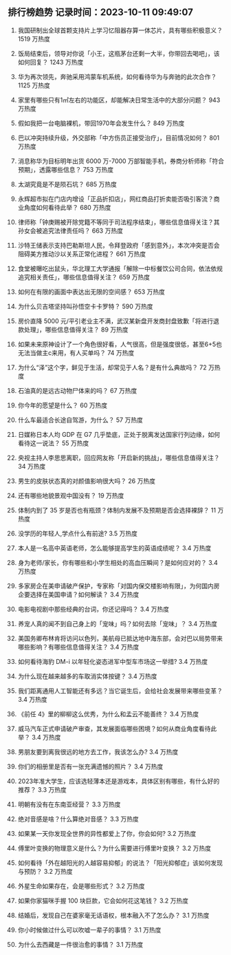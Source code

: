 
## 排行榜趋势 记录时间：2023-10-11 09:49:07
  
  1. 我国研制出全球首颗支持片上学习忆阻器存算一体芯片，具有哪些积极意义？ 1519 万热度
    
  2. 饭局结束后，领导对你说「小王，这瓶茅台还剩一大半，你带回去喝吧」，该如何回复？ 1243 万热度
    
  3. 华为再次领先，奔驰采用鸿蒙车机系统，如何看待华为与奔驰的此次合作？ 1125 万热度
    
  4. 家里有哪些只有1㎡左右的功能区，却能解决日常生活中的大部分问题？ 943 万热度
    
  5. 假如我把一台电脑裸机，带回1970年会发生什么？ 849 万热度
    
  6. 巴以冲突持续升级，外交部称「中方伤员正接受治疗」，目前情况如何？ 801 万热度
    
  7. 消息称华为目标明年出货 6000 万-7000 万部智能手机，券商分析师称「符合预期」，透露哪些信息？ 753 万热度
    
  8. 太湖究竟是不是陨石坑？ 685 万热度
    
  9. 永辉超市拟在门店内增设「正品折扣店」，网红商品打折卖能否吸引客流？商业角度如何看待此举？ 680 万热度
    
  10. 律师称「钟庚赐被开除党籍不等同于司法程序结束」，哪些信息值得关注？其孙女会被追究法律责任吗？ 663 万热度
    
  11. 沙特王储表示支持巴勒斯坦人民，令拜登政府「感到意外」，本次冲突是否会阻碍美方推动沙以关系正常化进程？ 661 万热度
    
  12. 食堂被曝吃出鼠头，华北理工大学通报「解除一中标餐饮公司合同，依法依规追究相关责任」，哪些信息值得关注？ 659 万热度
    
  13. 如何在有限的画面中表达出无限的空间感？ 653 万热度
    
  14. 为什么贝吉塔坚持叫孙悟空卡卡罗特？ 590 万热度
    
  15. 房价直降 5000 元/平引老业主不满，武汉某新盘开发商封盘致歉「将进行退款处理」，哪些信息值得关注？ 89 万热度
    
  16. 如果未来原神设计了一个角色很好看，人气很高，但是强度很低，甚至6+5也无法当做主c来用，有人买单吗？ 74 万热度
    
  17. 为什么“泽”这个字，鲜见于生活，却常见于人名？是有什么典故吗？ 72 万热度
    
  18. 石油真的是远古动物尸体来的吗？ 67 万热度
    
  19. 你今年的愿望是什么？ 60 万热度
    
  20. 什么车最适合长途自驾游，为什么？ 57 万热度
    
  21. 日媒称日本人均 GDP 在 G7 几乎垫底，正处于脱离发达国家行列边缘，如何看待这一说法？ 55 万热度
    
  22. 央视主持人李思思离职，回应网友称「开启新的挑战」，哪些信息值得关注？ 34 万热度
    
  23. 男生的皮肤状态真的对颜值影响很大吗？ 26 万热度
    
  24. 还有哪些地貌景观中国没有？ 19 万热度
    
  25. 体制内到了 35 岁是否也有瓶颈？体制内发展不及预期是否会选择裸辞？ 11 万热度
    
  26. 没学历的年轻人,学点什么有前途? 3.5 万热度
    
  27. 本人是一名高中英语老师，怎么能够提高学生的英语成绩呢？ 3.4 万热度
    
  28. 身为老师/家长，你有哪些和小学生相处的高血压瞬间？是如何应对的？ 3.4 万热度
    
  29. 多家房企在美申请破产保护，专家称「对国内保交楼影响有限」，为何国内房企要选择在美国申请？如何解读？ 3.4 万热度
    
  30. 电影电视剧中那些经典的台词，你还记得吗？ 3.4 万热度
    
  31. 养宠人真的闻不到自己身上的「宠味」吗？如何去除「宠味」？ 3.4 万热度
    
  32. 美国务卿布林肯将访问以色列，美航母已抵达地中海东部，会对巴以局势带来哪些影响？有哪些信息值得关注？ 3.4 万热度
    
  33. 如何看待海豹 DM-i 以年轻化姿态进军中型车市场这一举措? 3.4 万热度
    
  34. 为什么现在越来越多的车取消实体按键？ 3.4 万热度
    
  35. 我们距离通用人工智能还有多远？当它诞生后，会给社会发展带来哪些变革？ 3.4 万热度
    
  36. 《前任 4》里的柳柳这么优秀，为什么和孟云不能善终？ 3.4 万热度
    
  37. 威马汽车正式申请破产审查，其发展面临哪些困境？如何从商业角度看待此举？ 3.4 万热度
    
  38. 男朋友要到离我很远的地方去工作，我该怎么办? 3.4 万热度
    
  39. 你们的相册里是否有一张充满遗憾的照片？ 3.4 万热度
    
  40. 2023年准大学生，应该选轻薄本还是游戏本，具体区别有哪些，有什么好的推荐？ 3.3 万热度
    
  41. 明朝有没有在东南亚经营？ 3.3 万热度
    
  42. 绝对音感是啥？什么算绝对音感？ 3.3 万热度
    
  43. 如果某一天你发现全世界的异性都爱上了你，你会如何? 3.2 万热度
    
  44. 傅里叶变换的物理意义是什么？为什么需要进行傅里叶变换？ 3.2 万热度
    
  45. 如何看待「外在越阳光的人越容易抑郁」的说法？「阳光抑郁症」该如何发现与预防？ 3.2 万热度
    
  46. 外星生命如果存在，会是哪些形式？ 3.2 万热度
    
  47. 如果你家猫咪手握 100 块巨款，它会如何花这笔钱？ 3.2 万热度
    
  48. 结婚后，发现自己在婆家毫无话语权，根本融入不了怎么办？ 3.1 万热度
    
  49. 你小时候做过什么可以吹嘘一辈子的事情？ 3.1 万热度
    
  50. 为什么去西藏是一件很治愈的事情？ 3.1 万热度
    